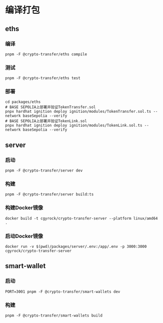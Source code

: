 # 编译打包
## eths
### 编译
```
pnpm -F @crypto-transfer/eths compile
```
### 测试
```
pnpm -F @crypto-transfer/eths test
```
### 部署
```
cd packages/eths
# BASE SEPOLIA上部署并验证TokenTransfer.sol
pnpx hardhat ignition deploy ignition/modules/TokenTransfer.sol.ts --network baseSepolia --verify
# BASE SEPOLIA上部署并验证TokenLink.sol
pnpx hardhat ignition deploy ignition/modules/TokenLink.sol.ts --network baseSepolia --verify
```

## server
### 启动
```
pnpm -F @crypto-transfer/server dev
```
### 构建
```
pnpm -F @crypto-transfer/server build:ts
```
### 构建Docker镜像
```
docker build -t cgyrock/crypto-transfer-server --platform linux/amd64 .
```
### 启动Docker镜像
```
docker run -v $(pwd)/packages/server/.env:/app/.env -p 3000:3000 cgyrock/crypto-transfer-server
```

## smart-wallet
### 启动
```
PORT=3001 pnpm -F @crypto-transfer/smart-wallets dev
```
### 构建
```
pnpm -F @crypto-transfer/smart-wallets build
```